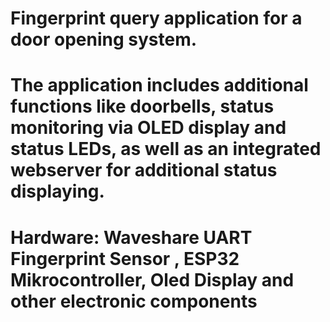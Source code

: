 # Fingerprint query application for a door opening system.
# The application includes additional functions like doorbells, status monitoring via OLED display and status LEDs, as well as an integrated webserver for additional status displaying.
# Hardware: Waveshare UART Fingerprint Sensor , ESP32 Mikrocontroller, Oled Display and other electronic components
